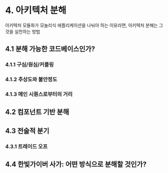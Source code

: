 # 4. 아키텍처 분해
아키텍처 모듈화가 모놀리식 애플리케이션을 나눠야 하는 이유라면, 아키텍처 분해는 그것을 실천하는 방법

## 4.1 분해 가능한 코드베이스인가?
### 4.1.1 구심/원심/커플링
### 4.1.2 추상도와 불안정도
### 4.1.3 메인 시퀀스로부터의 거리

## 4.2 컴포넌트 기반 분해

## 4.3 전술적 분기
### 4.3.1 트레이드 오프

## 4.4 한빛가이버 사가: 어떤 방식으로 분해할 것인가?
